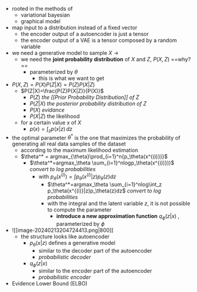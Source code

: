 - rooted in the methods of 
	- variational bayesian
	- graphical model
- map input to a distribution instead of a fixed vector
	- the encoder output of a autoencoder is just a tensor
	- the encoder output of a VAE is a tensor composed by a random variable
- we need a generative model to sample $X$ →
	- we need the **joint probability distribution** of $X$ and $Z$, $P(X,Z)$ ==why?==
		- parameterized by $\theta$ 
			- this is what we want to get
- $P(X,Z)=P(X)P(Z|X)=P(Z)P(X|Z)$
	- $P(Z|X)=\frac{P(Z)P(X|Z)}{P(X)}$
		- $P(Z)$ _the [[Prior Probability Distribution]] of Z_
		- $P(Z|X)$ _the posterior probability distribution of Z_
		- $P(X)$ _evidance_
		- $P(X|Z)$ the likelihood
	- for a certain value $x$ of $X$
		- $p(x)=\int_{z}p(x|z)\,dz$ 
-  the optimal parameter $\theta^*$ is the one that maximizes the probability of generating all real data samples of the dataset
	- according to the maximum likelihood estimation
	- $\theta^* = argmax_{\theta}\prod_{i=1}^n{p_\theta(x^{(i)})}$
		- $\theta^*=argmax_\theta \sum_{i=1}^nlogp_\theta(x^{(i)}))$ _convert to log probabilities_
			- with $p_\theta(x^{(i)})=\int p_\theta(x^{(i)}|z)p_\theta(z)dz$
				- $\theta^*=argmax_\theta \sum_{i=1}^nlog\int_z p_\theta(x^{(i)}|z)p_\theta(z)dz$ _convert to log probabilities_
				 - with the integral and the latent variable $z$, it is not possible to compute the parameter
					 - **introduce a new approximation function** $q_\phi(z|x)$ , parameterized by $\phi$
- ![[image-20240213204724413.png|800]]
	- the structure looks like autoencoder
		- $p_\theta(x|z)$ defines a generative model
			- similar to the decoder part of the autoencoder
			- _probabilistic decoder_
		- $q_\phi(z|x)$ 
			- similar to the encoder part of the autoencoder
			- _probabilistic encoder_
- Evidence Lower Bound (ELBO) 

